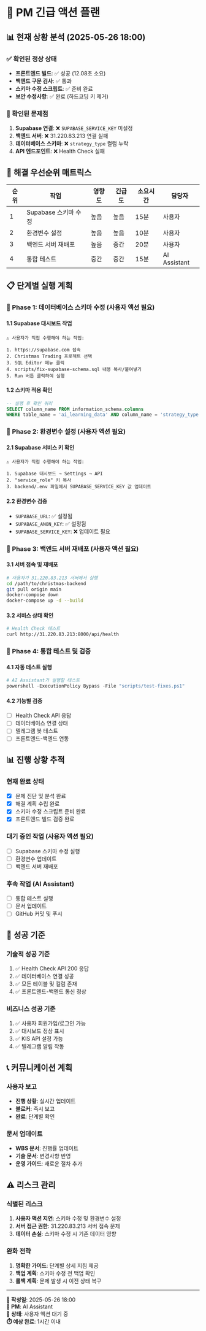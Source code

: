# 🎯 PM 긴급 액션 플랜

## 📊 현재 상황 분석 (2025-05-26 18:00)

### ✅ 확인된 정상 상태
- **프론트엔드 빌드**: ✅ 성공 (12.08초 소요)
- **백엔드 구문 검사**: ✅ 통과
- **스키마 수정 스크립트**: ✅ 준비 완료
- **보안 수정사항**: ✅ 완료 (하드코딩 키 제거)

### 🔴 확인된 문제점
1. **Supabase 연결**: ❌ `SUPABASE_SERVICE_KEY` 미설정
2. **백엔드 서버**: ❌ 31.220.83.213 연결 실패
3. **데이터베이스 스키마**: ❌ `strategy_type` 컬럼 누락
4. **API 엔드포인트**: ❌ Health Check 실패

## 🎯 해결 우선순위 매트릭스

| 순위 | 작업 | 영향도 | 긴급도 | 소요시간 | 담당자 |
|------|------|--------|--------|----------|--------|
| 1 | Supabase 스키마 수정 | 높음 | 높음 | 15분 | 사용자 |
| 2 | 환경변수 설정 | 높음 | 높음 | 10분 | 사용자 |
| 3 | 백엔드 서버 재배포 | 높음 | 중간 | 20분 | 사용자 |
| 4 | 통합 테스트 | 중간 | 중간 | 15분 | AI Assistant |

## 📋 단계별 실행 계획

### 🚀 Phase 1: 데이터베이스 스키마 수정 (사용자 액션 필요)

#### 1.1 Supabase 대시보드 작업
```
⚠️ 사용자가 직접 수행해야 하는 작업:

1. https://supabase.com 접속
2. Christmas Trading 프로젝트 선택
3. SQL Editor 메뉴 클릭
4. scripts/fix-supabase-schema.sql 내용 복사/붙여넣기
5. Run 버튼 클릭하여 실행
```

#### 1.2 스키마 적용 확인
```sql
-- 실행 후 확인 쿼리
SELECT column_name FROM information_schema.columns 
WHERE table_name = 'ai_learning_data' AND column_name = 'strategy_type';
```

### 🔧 Phase 2: 환경변수 설정 (사용자 액션 필요)

#### 2.1 Supabase 서비스 키 확인
```
⚠️ 사용자가 직접 수행해야 하는 작업:

1. Supabase 대시보드 → Settings → API
2. "service_role" 키 복사
3. backend/.env 파일에서 SUPABASE_SERVICE_KEY 값 업데이트
```

#### 2.2 환경변수 검증
- `SUPABASE_URL`: ✅ 설정됨
- `SUPABASE_ANON_KEY`: ✅ 설정됨  
- `SUPABASE_SERVICE_KEY`: ❌ 업데이트 필요

### 🚀 Phase 3: 백엔드 서버 재배포 (사용자 액션 필요)

#### 3.1 서버 접속 및 재배포
```bash
# 사용자가 31.220.83.213 서버에서 실행
cd /path/to/christmas-backend
git pull origin main
docker-compose down
docker-compose up -d --build
```

#### 3.2 서비스 상태 확인
```bash
# Health Check 테스트
curl http://31.220.83.213:8000/api/health
```

### 🧪 Phase 4: 통합 테스트 및 검증

#### 4.1 자동 테스트 실행
```powershell
# AI Assistant가 실행할 테스트
powershell -ExecutionPolicy Bypass -File "scripts/test-fixes.ps1"
```

#### 4.2 기능별 검증
- [ ] Health Check API 응답
- [ ] 데이터베이스 연결 상태
- [ ] 텔레그램 봇 테스트
- [ ] 프론트엔드-백엔드 연동

## 📊 진행 상황 추적

### 현재 완료 상태
- [x] 문제 진단 및 분석 완료
- [x] 해결 계획 수립 완료
- [x] 스키마 수정 스크립트 준비 완료
- [x] 프론트엔드 빌드 검증 완료

### 대기 중인 작업 (사용자 액션 필요)
- [ ] Supabase 스키마 수정 실행
- [ ] 환경변수 업데이트
- [ ] 백엔드 서버 재배포

### 후속 작업 (AI Assistant)
- [ ] 통합 테스트 실행
- [ ] 문서 업데이트
- [ ] GitHub 커밋 및 푸시

## 🎯 성공 기준

### 기술적 성공 기준
1. ✅ Health Check API 200 응답
2. ✅ 데이터베이스 연결 성공
3. ✅ 모든 테이블 및 컬럼 존재
4. ✅ 프론트엔드-백엔드 통신 정상

### 비즈니스 성공 기준
1. ✅ 사용자 회원가입/로그인 가능
2. ✅ 대시보드 정상 표시
3. ✅ KIS API 설정 가능
4. ✅ 텔레그램 알림 작동

## 📞 커뮤니케이션 계획

### 사용자 보고
- **진행 상황**: 실시간 업데이트
- **블로커**: 즉시 보고
- **완료**: 단계별 확인

### 문서 업데이트
- **WBS 문서**: 진행률 업데이트
- **기술 문서**: 변경사항 반영
- **운영 가이드**: 새로운 절차 추가

## ⚠️ 리스크 관리

### 식별된 리스크
1. **사용자 액션 지연**: 스키마 수정 및 환경변수 설정
2. **서버 접근 권한**: 31.220.83.213 서버 접속 문제
3. **데이터 손실**: 스키마 수정 시 기존 데이터 영향

### 완화 전략
1. **명확한 가이드**: 단계별 상세 지침 제공
2. **백업 계획**: 스키마 수정 전 백업 확인
3. **롤백 계획**: 문제 발생 시 이전 상태 복구

---

**📅 작성일**: 2025-05-26 18:00  
**👤 PM**: AI Assistant  
**🔄 상태**: 사용자 액션 대기 중  
**⏱️ 예상 완료**: 1시간 이내 